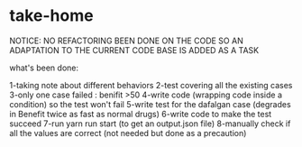 # take-home
NOTICE:
NO REFACTORING BEEN DONE ON THE CODE SO AN ADAPTATION TO THE CURRENT CODE BASE IS ADDED AS A TASK 

what's been done:

1-taking note about different behaviors
2-test covering all the existing cases
3-only one case failed : benifit >50 
4-write code (wrapping code inside a condition) so the test won't fail
5-write test for the dafalgan case (degrades in Benefit twice as fast as normal drugs)
6-write code to make the test succeed 
7-run yarn run start (to get an output.json file)
8-manually check if all the values are correct (not needed but done as a precaution)
